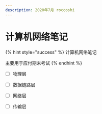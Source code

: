```yaml
---
description: 2020年7月 roccoshi
---
```


# 计算机网络笔记

{% hint style="success" %}
计算机网络笔记

主要用于应付期末考试
{% endhint %}

* [ ] 物理层
* [ ] 数据链路层
* [ ] 网络层
* [ ] 传输层



